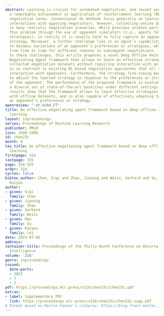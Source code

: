 ```yaml
---
abstract: Learning is crucial for automated negotiation, and recent years have witnessed
  a remarkable achievement in application of reinforcement learning (RL) for various
  negotiation tasks. Conventional RL methods focus generally on learning from active
  interactions with opposing negotiators. However, collecting online data is expensive
  in many realistic negotiation scenarios. While previous studies partially mitigate
  this problem through the use of opponent simulators (i.e., agents following known
  strategies), in reality it is usually hard to fully capture an opponent’s negotiation
  strategy. Moreover, a further challenge lies in an agent’s capability of adapting
  to dynamic variations of an opponent’s preferences or strategies, which may happen
  from time to time for different reasons in subsequent negotiations. In response
  to these challenges, this article proposes a novel Deep Offline Reinforcement learning
  Negotiating Agent framework that allows to learn an effective strategy using previously
  collected negotiation datasets without requiring interaction with an opponent. This
  is in contrast to existing RL-based negotiation approaches that all rely on active
  interaction with opponents. Furthermore, the strategy fine-tuning mechanism is included
  to adjust the learned strategy in response to the preferences or strategy changes
  of the opponent. The performance of the proposed framework is evaluated based on
  a diverse set of state-of-the-art baselines under different settings. Experimental
  results show that the framework allows to learn effective strategies exclusively
  with offline datasets, and is also capable of effectively adapting to changes of
  an opponent’s preferences or strategy.
openreview: "-4t-Uvb4_FT"
title: An effective negotiating agent framework based on deep offline reinforcement
  learning
layout: inproceedings
series: Proceedings of Machine Learning Research
publisher: PMLR
issn: 2640-3498
id: chen23c
month: 0
tex_title: An effective negotiating agent framework based on deep offline reinforcement
  learning
firstpage: 324
lastpage: 335
page: 324-335
order: 324
cycles: false
bibtex_author: Chen, Siqi and Zhao, Jianing and Weiss, Gerhard and Su, Ran and Lei,
  Kaiyou
author:
- given: Siqi
  family: Chen
- given: Jianing
  family: Zhao
- given: Gerhard
  family: Weiss
- given: Ran
  family: Su
- given: Kaiyou
  family: Lei
date: 2023-07-02
address:
container-title: Proceedings of the Thirty-Ninth Conference on Uncertainty in Artificial
  Intelligence
volume: '216'
genre: inproceedings
issued:
  date-parts:
  - 2023
  - 7
  - 2
pdf: https://proceedings.mlr.press/v216/chen23c/chen23c.pdf
extras:
- label: Supplementary PDF
  link: https://proceedings.mlr.press/v216/chen23c/chen23c-supp.pdf
# Format based on Martin Fenner's citeproc: https://blog.front-matter.io/posts/citeproc-yaml-for-bibliographies/
---
```

